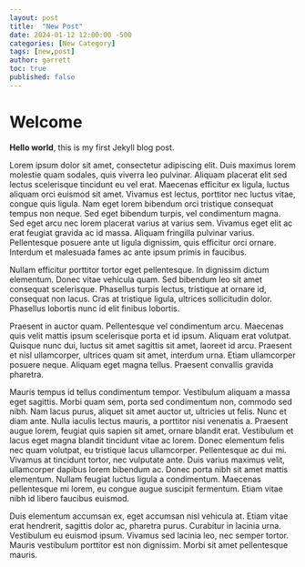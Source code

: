 ```yaml
---
layout: post
title:  "New Post"
date: 2024-01-12 12:00:00 -500
categories: [New Category]
tags: [new,post]
author: garrett
toc: true
published: false
---
```


# Welcome

**Hello world**, this is my first Jekyll blog post.

Lorem ipsum dolor sit amet, consectetur adipiscing elit. Duis maximus lorem molestie quam sodales, quis viverra leo pulvinar. Aliquam placerat elit sed lectus scelerisque tincidunt eu vel erat. Maecenas efficitur ex ligula, luctus aliquam orci euismod sit amet. Vivamus est lectus, porttitor nec luctus vitae, congue quis ligula. Nam eget lorem bibendum orci tristique consequat tempus non neque. Sed eget bibendum turpis, vel condimentum magna. Sed eget arcu nec lorem placerat varius at varius sem. Vivamus eget elit ac erat feugiat gravida ac id massa. Aliquam fringilla pulvinar varius. Pellentesque posuere ante ut ligula dignissim, quis efficitur orci ornare. Interdum et malesuada fames ac ante ipsum primis in faucibus.

Nullam efficitur porttitor tortor eget pellentesque. In dignissim dictum elementum. Donec vitae vehicula quam. Sed bibendum leo sit amet consequat scelerisque. Phasellus turpis lectus, tristique at ornare id, consequat non lacus. Cras at tristique ligula, ultrices sollicitudin dolor. Phasellus lobortis nunc id elit finibus lobortis.

Praesent in auctor quam. Pellentesque vel condimentum arcu. Maecenas quis velit mattis ipsum scelerisque porta et id ipsum. Aliquam erat volutpat. Quisque nunc dui, luctus sit amet sagittis sit amet, laoreet id arcu. Praesent et nisl ullamcorper, ultrices quam sit amet, interdum urna. Etiam ullamcorper posuere neque. Aliquam eget magna tellus. Praesent convallis gravida pharetra.

Mauris tempus id tellus condimentum tempor. Vestibulum aliquam a massa eget sagittis. Morbi quam sem, porta sed condimentum non, commodo sed nibh. Nam lacus purus, aliquet sit amet auctor ut, ultricies ut felis. Nunc et diam ante. Nulla iaculis lectus mauris, a porttitor nisi venenatis a. Praesent augue lorem, feugiat quis sapien sit amet, ornare blandit erat. Vestibulum et lacus eget magna blandit tincidunt vitae ac lorem. Donec elementum felis nec quam volutpat, eu tristique lacus ullamcorper. Pellentesque ac dui mi. Vivamus at tincidunt tortor, nec vulputate ante. Duis varius maximus velit, ullamcorper dapibus lorem bibendum ac. Donec porta nibh sit amet mattis elementum. Nullam feugiat luctus ligula a condimentum. Maecenas pellentesque mi lorem, eu congue augue suscipit fermentum. Etiam vitae nibh id libero faucibus euismod.

Duis elementum accumsan ex, eget accumsan nisl vehicula at. Etiam vitae erat hendrerit, sagittis dolor ac, pharetra purus. Curabitur in lacinia urna. Vestibulum eu euismod ipsum. Vivamus sed lacinia leo, nec semper tortor. Mauris vestibulum porttitor est non dignissim. Morbi sit amet pellentesque mauris.